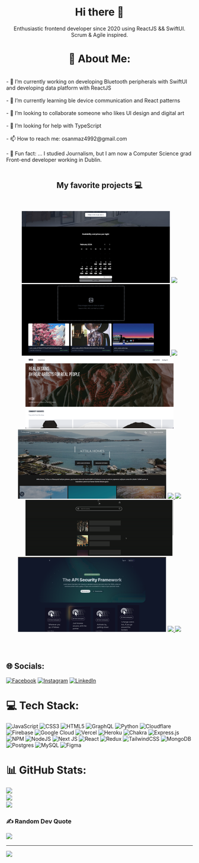 


<h1 align="center">Hi there 👋</h1>
<p align="center">
Enthusiastic frontend developer since 2020 using ReactJS && SwiftUI. Scrum & Agile inspired.
</p>

<h1 align="center">💫 About Me:</h1>
<br/>
- 🔭 I’m currently working on developing Bluetooth peripherals with SwiftUI and developing data platform with ReactJS<br><br>- 🌱 I’m currently learning ble device communication and React patterns<br><br>- 👯 I’m looking to collaborate someone who likes UI design and digital art<br><br>- 🤔 I’m looking for help with TypeScript<br><br>- 📫 How to reach me: osanmaz4992@gmail.com<br><br>- 👻 Fun fact: ... I studied Journalism, but I am now a Computer Science grad Front-end developer working in Dublin.<br><br>


<h2 align="center">My favorite projects 💻</h2>
<br />

<p align="center">
  <img width="400" src="/rental-apt-1.png" />
     <a href="https://github.com/msanmaz/rental-apt">
  <img align="" src="https://github-readme-stats.vercel.app/api/pin/?username=msanmaz&repo=rental-apt&theme=tokyonight" />
</a>
  <a href="https://github.com/msanmaz/client-img-comp">
        <img width="400" src="/WebAssembly_IMG.png" />
  <img align="" src="https://github-readme-stats.vercel.app/api/pin/?username=msanmaz&repo=client-img-comp&theme=tokyonight" />
</a>
  <img width="400" src="/mosh.png" />
    <img width="400" src="/bnb-homes.png" />

  <a href="https://github.com/msanmaz/shopmosh">
  <img align="" src="https://github-readme-stats.vercel.app/api/pin/?username=msanmaz&repo=shopmosh&theme=tokyonight" />
</a>
<a href="https://github.com/msanmaz/bnb-homes">
  <img align="" src="https://github-readme-stats.vercel.app/api/pin/?username=msanmaz&repo=bnb-homes&theme=tokyonight" />
</a>
  <img width="400" src="/bearpower.gif" />
    <img width="400" src="/landing-glow.png" />
<a href="https://github.com/msanmaz/gsap-pg">
  <img align="" src="https://github-readme-stats.vercel.app/api/pin/?username=msanmaz&repo=gsap-pg&theme=tokyonight" />
</a>
<a href="https://github.com/msanmaz/glowing-components">
  <img align="" src="https://github-readme-stats.vercel.app/api/pin/?username=msanmaz&repo=glowing-components&theme=tokyonight" />
</a>
</p>
<br/>
<br/>


## 🌐 Socials:
[![Facebook](https://img.shields.io/badge/Facebook-%231877F2.svg?logo=Facebook&logoColor=white)](https://facebook.com/mertosanmaz) [![Instagram](https://img.shields.io/badge/Instagram-%23E4405F.svg?logo=Instagram&logoColor=white)](https://instagram.com/osanmaaz) [![LinkedIn](https://img.shields.io/badge/LinkedIn-%230077B5.svg?logo=linkedin&logoColor=white)](https://linkedin.com/in/mertosanmaz) 

# 💻 Tech Stack:
![JavaScript](https://img.shields.io/badge/javascript-%23323330.svg?style=flat-square&logo=javascript&logoColor=%23F7DF1E) ![CSS3](https://img.shields.io/badge/css3-%231572B6.svg?style=flat-square&logo=css3&logoColor=white) ![HTML5](https://img.shields.io/badge/html5-%23E34F26.svg?style=flat-square&logo=html5&logoColor=white) ![GraphQL](https://img.shields.io/badge/-GraphQL-E10098?style=flat-square&logo=graphql&logoColor=white) ![Python](https://img.shields.io/badge/python-3670A0?style=flat-square&logo=python&logoColor=ffdd54) ![Cloudflare](https://img.shields.io/badge/Cloudflare-F38020?style=flat-square&logo=Cloudflare&logoColor=white) ![Firebase](https://img.shields.io/badge/firebase-%23039BE5.svg?style=flat-square&logo=firebase) ![Google Cloud](https://img.shields.io/badge/Google%20Cloud-%234285F4.svg?style=flat-square&logo=google-cloud&logoColor=white) ![Vercel](https://img.shields.io/badge/vercel-%23000000.svg?style=flat-square&logo=vercel&logoColor=white) ![Heroku](https://img.shields.io/badge/heroku-%23430098.svg?style=flat-square&logo=heroku&logoColor=white) ![Chakra](https://img.shields.io/badge/chakra-%234ED1C5.svg?style=flat-square&logo=chakraui&logoColor=white) ![Express.js](https://img.shields.io/badge/express.js-%23404d59.svg?style=flat-square&logo=express&logoColor=%2361DAFB) ![NPM](https://img.shields.io/badge/NPM-%23000000.svg?style=flat-square&logo=npm&logoColor=white) ![NodeJS](https://img.shields.io/badge/node.js-6DA55F?style=flat-square&logo=node.js&logoColor=white) ![Next JS](https://img.shields.io/badge/Next-black?style=flat-square&logo=next.js&logoColor=white) ![React](https://img.shields.io/badge/react-%2320232a.svg?style=flat-square&logo=react&logoColor=%2361DAFB) ![Redux](https://img.shields.io/badge/redux-%23593d88.svg?style=flat-square&logo=redux&logoColor=white) ![TailwindCSS](https://img.shields.io/badge/tailwindcss-%2338B2AC.svg?style=flat-square&logo=tailwind-css&logoColor=white) ![MongoDB](https://img.shields.io/badge/MongoDB-%234ea94b.svg?style=flat-square&logo=mongodb&logoColor=white) ![Postgres](https://img.shields.io/badge/postgres-%23316192.svg?style=flat-square&logo=postgresql&logoColor=white) ![MySQL](https://img.shields.io/badge/mysql-%2300f.svg?style=flat-square&logo=mysql&logoColor=white) 	![Figma](https://img.shields.io/badge/figma-%23F24E1E.svg?style=flat-square&logo=figma&logoColor=white)
# 📊 GitHub Stats:
![](https://github-readme-stats.vercel.app/api?username=msanmaz&theme=blueberry&hide_border=false&include_all_commits=false&count_private=false)<br/>
![](https://github-readme-streak-stats.herokuapp.com/?user=msanmaz&theme=blueberry&hide_border=false)<br/>
![](https://github-readme-stats.vercel.app/api/top-langs/?username=msanmaz&theme=blueberry&hide_border=false&include_all_commits=false&count_private=false&layout=compact)

### ✍️ Random Dev Quote
![](https://quotes-github-readme.vercel.app/api?type=horizontal&theme=tokyonight)

---
[![](https://visitcount.itsvg.in/api?id=msanmaz&icon=0&color=0)](https://visitcount.itsvg.in)

